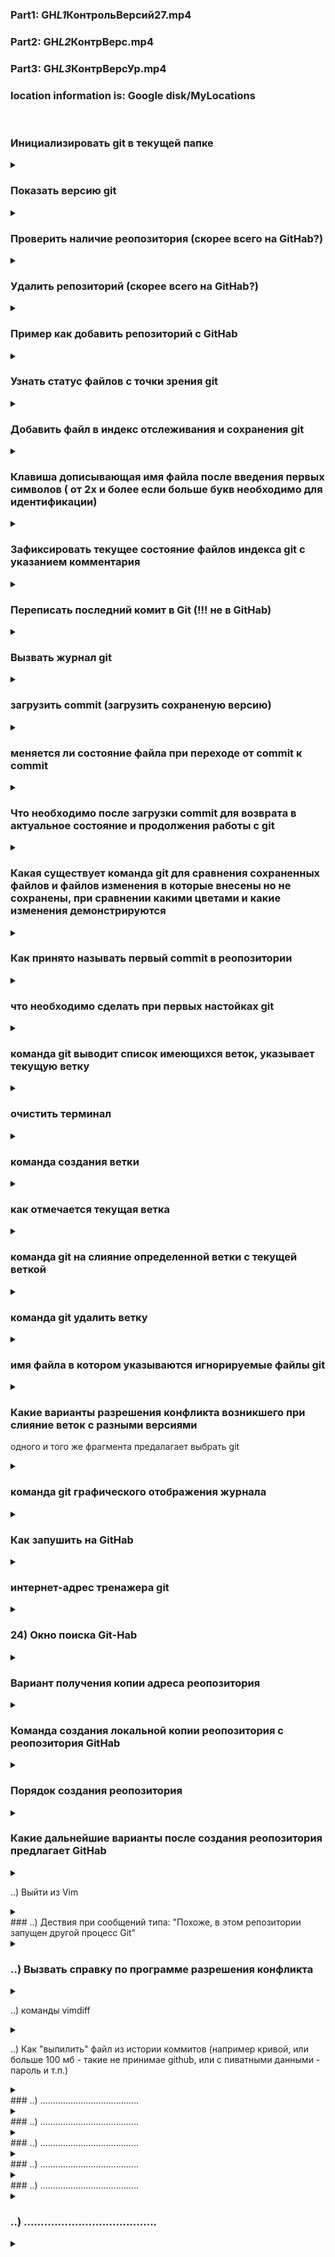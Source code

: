 ### Part1: **GH*L1*КонтрольВерсий27.mp4**

### Part2: **GH*L2*КонтрВерс.mp4**

### Part3: **GH*L3*КонтрВерсУр.mp4**

### **location information is: Google disk/MyLocations**

&nbsp;&nbsp;

### Инициализировать git в текущей папке

<details>
<summary></summary>

```javascript
git init
```

</details>

### Показать версию git

<details>
<summary></summary>

```javascript
git --version
```

</details>

### Проверить наличие реопозитория (скорее всего на GitHab?)

<details>

![GitRemote.jpg](GitRemote.jpg)

<summary></summary>

</details>

### Удалить репозиторий (скорее всего на GitHab?)

<details>
<summary></summary>

![RemoteRemove.jpg](RemoteRemove.jpg)

```javascript

```

</details>

### Пример как добавить репозиторий с GitHab

<details>
<summary></summary>

![GreetRemote.jpg](GreetRemote.jpg)

```javascript

```

</details>

### Узнать статус файлов с точки зрения git

<details>
<summary></summary>

```javascript
git status
```

</details>

### Добавить файл в индекс отслеживания и сохранения git

<details>
<summary></summary>

```javascript

git add <file nime>

git add .        (добавить изменения в текущей папке)

```

</details>

### Клавиша дописывающая имя файла после введения первых символов ( от 2х и более если больше букв необходимо для идентификации)

<details>
<summary></summary>

```javascript
tab;
```

</details>

### Зафиксировать текущее состояние файлов индекса git с указанием комментария

<details>
<summary></summary>

```javascript
источник: (17-03-23) https://www.xodeptoject/Articles/457305/Basic-Git-Command-Line-Reference-for-Windows-Users

git commit -m "текст комментария"
git commit -a -m "текст комментария" Фиксирует все файлы измененные с момента последнего каммита. Не включает новые файлы.
git commit -a -mend -m "текст комментария" Добавляет все измененения в предыдгщую фиксацию и перезаписывает сообщение о фиксации новым текстом сообщения. Не включая новые файлы:
git commit -a если для lubuntu промотать вниз, далее ввести текст комментария (или удалить #, что бы сохранить нужные комменты сгенерированные автоматически с подробным описанием сохраняемых в коммит изменений), затем Ctr + s, далее для сохнения и выхода Ctr + x.
Для Windows после вввода -a прокрутить вниз, (или удалить #, что бы сохранить нужные комменты сгенерированные автоматически с подробным описанием сохраняемых в коммит изменений), нажать клавишу insert (что бы включить режим редактирования), ввести комментарий. Далее Esc для выхода из режима редактирования. После ввести в командной строке, в нижней части панели редактирования :x и затем Enter для выхода с сохранением.


Опции: -a Зафиксировать все изменения в отслеживаемых файлах с момента последней фиксации
       -v Подробный: включите различия между зафиксировынными элементами на экране сообщения о фиксации
       --amend Изменить сообщение о фиксации, связанное с самой последней фиксацией
       --amend <File_1><File_2>...<File_n> повторить прудыдущую фиксацию и включить изменения в указанные файлы. Фиксируем изменения для конкретных файлов и включает указанное сообщение о фиксации

       --amend -m "mesage" переписать последний коммит


```

</details>

### Переписать последний комит в Git (!!! не в GitHab)

<details>
<summary></summary>

```javascript
git log
```

</details>

### Вызвать журнал git

<details>
<summary></summary>

```javascript
git log
```

</details>

### загрузить commit (загрузить сохраненую версию)

<details>
<summary></summary>

```javascript
ввести команду и первые 4 симовала имени commit
например: git checkout 5c2a
```

</details>

### меняется ли состояние файла при переходе от commit к commit

<details>
<summary></summary>

```javascript
Нет. При переходе от одного commit к другому commit git показывает состояние в котором на момент созданния commit находился файл, при этом не изменяя его.
```

</details>

### Что необходимо после загрузки commit для возврата в актуальное состояние и продолжения работы с git

<details>
<summary></summary>

```javascript
Для продолжения работы с git после загрузки commit необходимо загрузить актуальную версию,  и выполнить команду git checkout master
```

</details>

### Какая существует команда git для сравнения сохраненных файлов и файлов изменения в которые внесены но не сохранены, при сравнении какими цветами и какие изменения демонстрируются

<details>
<summary></summary>

```javascript
git diff

-  красным цветом демонстрируются удаленные файлы
-  зеленым созданные
```

</details>

### Как принято называть первый commit в реопозитории

<details>
<summary></summary>

```javascript
Initial commit (инишин коммит)
```

</details>

### что необходимо сделать при первых настойках git

<details>
<summary></summary>

```javascript
Представиться git: git config <name>, затем: git config <email>
```

### например:

![GlobalConfig](GlobalConfig.jpg)

</details>

### команда git выводит список имеющихся веток, указывает текущую ветку

<details>
<summary></summary>

```javascript
git branch
```

</details>

### очистить терминал

<details>
<summary></summary>

```javascript
clear;
```

</details>

### команда создания ветки

<details>
<summary></summary>

```javascript
git branch <name>
```

</details>

### как отмечается текущая ветка

<details>
<summary></summary>

```javascript
*
```

</details>

### команда git на слияние определенной ветки с текущей веткой

<details>
<summary></summary>

```javascript
git merge <name branch>
```

</details>

### команда git удалить ветку

<details>
<summary></summary>

```javascript
git branch -d <name branch>
Формат удаления: git(указывает что команда для git), branch(указывает что команда направлена
на некоторую ветку), -d(флаг указывает на необходимость удаления), имя ветки указывает какую
именно ветку необходимо удалить
```

</details>

### имя файла в котором указываются игнорируемые файлы git

<details>
<summary></summary>

```javascript
.gitignor

```

</details>

### Какие варианты разрешения конфликта возникшего при слияние веток с разными версиями

одного и того же фрагмента предалагает выбрать git

<details>
<summary></summary>

```javascript
1. Accept Current Change (Принять вариант из текущей ветки т.е. в которую вливают ветку)
2. Accept Incoming Change (Принять вариант из вливаемой ветки)
3. Accept Both Change (Сохранить оба варианта)
4. Accept Changes (Сравнить)
```

</details>

### команда git графического отображения журнала

<details>
<summary></summary>

```javascript
git log --graph
```

</details>

### Как запушить на GitHab

<details>
<summary></summary>

![GitPush.jpg](GitPush.jpg)

</details>

### интернет-адрес тренажера git

<details>
<summary></summary>

```javascript
https://learngitbranching.js.org/
```

</details>

### 24) Окно поиска Git-Hab

<details>
<summary></summary>

![ImageSearchGH](SearchGH.jpg)

</details>

### Вариант получения копии адреса реопозитория

<details>
<summary></summary>

![CopyOfAddressGH](CopyOfAddress.jpg)

</details>

### Команда создания локальной копии реопозитория с реопозитория GitHab

<details>
<summary></summary>

```javascript
git clone <интернет адрес реопозитория на GitHab>
```

</details>

### Порядок создания реопозитория

<details>
<summary></summary>

1. Создать на GitHab аккаунт
2. Создать реопозиторий например нажав указателем мыши на "+"
   и выбрать пункт меню "Новый репозиторий"
   ![Great a Repository](GreatRepository.jpg)

3. Присвоить репозиторию имя, можно сделать соотвествующие настройки,
   либо оставить из по умолчанию.

![By Naning](ByNaming.jpg)

</details>

### Какие дальнейшие варианты после создания реопозитория предлагает GitHab

<details>
<summary></summary>

![GB/GH/FurtherOptions.jpg](FurtherOptions.jpg)

1. создать новый репозиторий через терминал и начать с ним работать
2. существующий репозиторий привязать к этому репозиторию
3. имопортировать код из другого репозитория

</details>

..) Выйти из Vim

<details>
<summary></summary>

```javascript

источник: (17-02-2023) https://itsfoss.com

1) Клавиша Esc, что бы выйти из режима редактировния
2.1) :q
2.2) :q! - выход без сохранения файла
2.3) :wq - cохранить файл и выйти

2.4) :x -  при пробовании на практике, вроде выход с сохранением (надо попроверять на проктике еще)
2.5) :x! - примеч.: для VSCode Windows 10 пробовал работало,
           выход без сохрания.
2.6) :qa - закрывает все открытые файлы

2.7) Shift ZZ - сохранить и выйти
2.8) Shift ZQ - выход без сохранения




```

</details>
### ..) Дествия при сообщений типа: "Похоже, в этом репозитории запущен другой процесс Git"

<details>
<summary></summary>

```javascript

Источник: (17-03-23) https://stackoverflow.com/questions/38004148/another-git-process-seems-to-be-running-in-theis-repository

Предлогается удалить файл inlex.lock в каталоге .git или такой файл, или иной файл с этим расширением в рабочих деревьях или там же в каталоге

Например для Linukc: rm -f .git/index.lock
                     rm .git/index.lock
Например для Windows: del -f .git/index.lock
                      del .git/index.lock (это вариант пробовал работало в VSCode   Windows 10)

```

</details>

### ..) Вызвать справку по программе разрешения конфликта

<details>
<summary></summary>

```javascript

git mergetool --tool-help

```

</details>

..) команды vimdiff

<details>

<summary></summary>

```javascript

##команды vimdiff

]c - перейти к следующему отличию
[c - перейти к предыдущему различию

получение do - diff (отличное от текущего), сокращенное ':diffget'
dp - diff put (текущий для другого), сокращенный ':diffput'

:diffupdate - повторно просканировать файлы на наличие различий
:diffthis - получить разницу файлов в буферах (из обычного режима)
:diffoff - возврат в нормальный режим
zo - открывать свернутый текст
zc - закрыть свернутый текст

Ctrl + W Ctrl + W - переключиться на следующее окно
:ls - показать информацию о Windows



:x либо :wq или :w или :wqa (сохранить и выйти, рабочим является вариант из указанных как подозреваю в зависимости от ОС, последняя команда - :wqa вроде сохранить и выйти с закрытием всех окон)

Ctrl + r (базовый калькулятор, примерно так: Ctrl+r '=2+2' ENTER)

diffoff - делает буфер или окно неактивным

:bufdo (выполнить команду для всех буферов, например: :bufdo diffoff)


:diffget LO - выбрать вариант при слиянии из локальной версии

:diffget RE - выбрать вариант при слиянии из удаленного репозитория

:diffget BA - выбрать вариант при слиянии из быза (если я правильно понял, предыдущую сохраненную последнюю версию перед данным изменением)

ссылка на справочник: https://vimhelp.org/windows.txt.html#%3Abufdo

```

</details>

..) Как "выпилить" файл из истории коммитов (например кривой, или больше 100 мб - такие не принимае github, или с пиватными данными - пароль и т.п.)

<details>
<summary></summary>

```javascript
01.06.2023
https://qna.habr.com/q/865863

ПРИМЕР 1
dyuriev Денис Юрьев @dyuriev
A posteriori
Отвечу чуть подробнее чем спрашиваете:

Конкретный файл (www/video/route.mp4):

git filter-branch --force --index-filter 'git rm --cached --ignore-unmatch www/video/route.mp4 ' --prune-empty --tag-name-filter cat -- --all


Файл по маске (*.mp4):

git filter-branch --force --index-filter 'git rm --cached --ignore-unmatch "*.mp4" ' --prune-empty --tag-name-filter cat -- --all


Директорию (www/video):

git filter-branch --force --index-filter 'git rm --cached --ignore-unmatch www/video -r' --prune-empty --tag-name-filter cat -- --all

Данный способ не оптимальный, но универсальный - проверит всю историю коммитов и выпилит из коммитов данные файлы/каталоги и перепишет все что дальше

Пуш форсом отправляем все ветки в репозиторий
git push origin --force --all

не забываем сообщить другим разрабам что надо сделать git reset --hard origin/...

Warning: опробуйте сначала на тестовом репозитории (склонируйте текущий куда нибудь и потренируйтесь). Не хочу чувствовать себя виноватым, если вы выпилите что-то исторически-ценное

ПРИМЕР2:

toxa82 toxa82 @toxa82
Удаление файла passwords.txt изо всех коммитов
git filter-branch --tree-filter 'rm -f passwords.txt' HEAD

Подробнее в пункте "Удаление файла из каждого коммита"
Учтите что вы меняете историю и git push вам не разрешат сделать, надо будет делать git push -f. Остальные в команде должны будут сделать
git fetch && git checkout master && git reset --hard origin/master



ЗАМЕЧАНИЕ: по другим источникам в последнее время ГИТ рекомендует использовать filter-repo (вместо вышеуказанного кода  filter-branch), которые могут отличаться по синатксису. На момент внесения текущей инфы рабочий синтаксис с  "filter-repo" в нете не нашелся. Использован "filter-branch". Вроде как-то срослось. Возможные косяки данного действия будут выявленны может быть и позже в ходе дальнейшего использования репозитория. Надо будет посмотреть.



```

</details>
### ..) .......................................

<details>
<summary></summary>

```javascript
..........................
```

</details>
### ..) .......................................

<details>
<summary></summary>

```javascript
..........................
```

</details>
### ..) .......................................

<details>
<summary></summary>

```javascript
..........................
```

</details>
### ..) .......................................

<details>
<summary></summary>

```javascript
..........................
```

</details>
### ..) .......................................

<details>
<summary></summary>

```javascript
..........................
```

</details>

### ..) .......................................

<details>
<summary></summary>

```javascript
..........................
```

</details>
